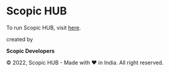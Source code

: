 <h1>Scopic HUB</h1>

<p>To run Scopic HUB, visit <a href="https://scopic.me/my-account/scopic-hub">here</a>.

<p>created by</p>
<b>Scopic Developers</b>
<p>© 2022, Scopic HUB - Made with ❤️ in India. All right reserved.</p>
